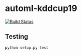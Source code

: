 # automl-kddcup19

[![Build Status](https://travis-ci.com/Y-oHr-N/automl-kddcup19.svg?token=oQeoakqT6ypQQh5fzYon&branch=master)](https://travis-ci.com/Y-oHr-N/automl-kddcup19)

## Testing

```
python setup.py test
```
